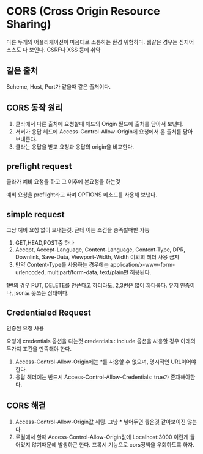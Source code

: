 # CORS (Cross Origin Resource Sharing)

다른 두개의 어플리케이션이 마음대로 소통하는 환경 위험하다. 웹같은 경우는 심지어 소스도 다 보인다. CSRF나 XSS 등에 취약

## 같은 출처

Scheme, Host, Port가 같을때 같은 출처이다.

## CORS 동작 원리

1. 클라에서 다른 출처에 요청할때 헤드의 Origin 필드에 출처를 담아서 보낸다. 
2. 서버가 응답 헤드에 Access-Control-Allow-Origin에 요청에서 온 출처를 담아 보내준다.
3. 클라는 응답을 받고 요청과 응답의 origin을 비교한다. 

## preflight request

클라가 예비 요청을 하고 그 이후에 본요청을 하는것

예비 요청을 preflight라고 하며 OPTIONS 메소드를 사용해 보낸다. 

## simple request

그냥 예비 요청 없이 보내는것. 근데 이는 조건을 충족할때만 가능

1. GET,HEAD,POST중 하나
2. Accept, Accept-Language, Content-Language, Content-Type, DPR, Downlink, Save-Data, Viewport-Width, Width 이외희 헤더 사용 금지
3. 만약 Content-Type를 사용하는 경우에는 application/x-www-form-urlencoded, multipart/form-data, text/plain만 허용된다.

1번의 경우 PUT, DELETE를 안쓴다고 하더라도, 2,3번은 많이 까다롭다. 유저 인증이나, json도 못쓰는 상태이다. 

## Credentialed Request

인증된 요청 사용

요청에 credentials 옵션을 다는것
credentials :   include 옵션을 사용할 경우 아래의 두가지 조건을 만족해야 한다.

1. Access-Control-Allow-Origin에는 *를 사용할 수 없으며, 명시적인 URL이어야한다.
2. 응답 헤더에는 반드시 Access-Control-Allow-Credentials: true가 존재해야한다.



## CORS 해결

1. Access-Control-Allow-Origin값 세팅. 그냥 * 넣어두면 좋은것 같아보이진 않는다.
2. 로컬에서 할때 Access-Control-Allow-Origin값에 Localhost:3000 이런게 들어있지 않기때문에 발생하곤 한다. 프록시 기능으로 cors정책을 우회하도록 하자.